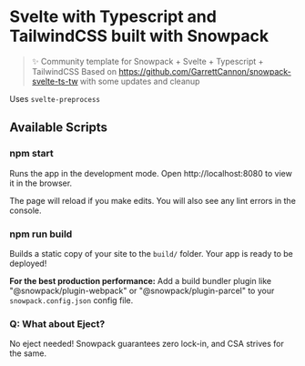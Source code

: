 # Svelte with Typescript and TailwindCSS built with Snowpack

> ✨ Community template for Snowpack + Svelte + Typescript + TailwindCSS
> Based on https://github.com/GarrettCannon/snowpack-svelte-ts-tw
> with some updates and cleanup

Uses `svelte-preprocess`

## Available Scripts

### npm start

Runs the app in the development mode.
Open http://localhost:8080 to view it in the browser.

The page will reload if you make edits.
You will also see any lint errors in the console.

### npm run build

Builds a static copy of your site to the `build/` folder.
Your app is ready to be deployed!

**For the best production performance:** Add a build bundler plugin like "@snowpack/plugin-webpack" or "@snowpack/plugin-parcel" to your `snowpack.config.json` config file.

### Q: What about Eject?

No eject needed! Snowpack guarantees zero lock-in, and CSA strives for the same.
